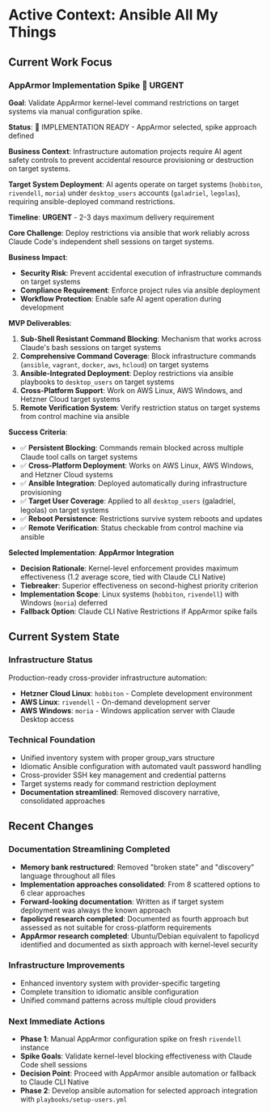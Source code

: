# Active Context: Ansible All My Things

## Current Work Focus

### AppArmor Implementation Spike 🔴 URGENT
**Goal**: Validate AppArmor kernel-level command restrictions on target systems via manual configuration spike.

**Status**: 🔴 IMPLEMENTATION READY - AppArmor selected, spike approach defined

**Business Context**: Infrastructure automation projects require AI agent safety controls to prevent accidental resource provisioning or destruction on target systems.

**Target System Deployment**: AI agents operate on target systems (`hobbiton`, `rivendell`, `moria`) under `desktop_users` accounts (`galadriel`, `legolas`), requiring ansible-deployed command restrictions.

**Timeline**: **URGENT** - 2-3 days maximum delivery requirement

**Core Challenge**: Deploy restrictions via ansible that work reliably across Claude Code's independent shell sessions on target systems.

**Business Impact**:
- **Security Risk**: Prevent accidental execution of infrastructure commands on target systems
- **Compliance Requirement**: Enforce project rules via ansible deployment
- **Workflow Protection**: Enable safe AI agent operation during development

**MVP Deliverables**:
1. **Sub-Shell Resistant Command Blocking**: Mechanism that works across Claude's bash sessions on target systems
2. **Comprehensive Command Coverage**: Block infrastructure commands (`ansible`, `vagrant`, `docker`, `aws`, `hcloud`) on target systems
3. **Ansible-Integrated Deployment**: Deploy restrictions via ansible playbooks to `desktop_users` on target systems
4. **Cross-Platform Support**: Work on AWS Linux, AWS Windows, and Hetzner Cloud target systems
5. **Remote Verification System**: Verify restriction status on target systems from control machine via ansible

**Success Criteria**:
- ✅ **Persistent Blocking**: Commands remain blocked across multiple Claude tool calls on target systems
- ✅ **Cross-Platform Deployment**: Works on AWS Linux, AWS Windows, and Hetzner Cloud systems
- ✅ **Ansible Integration**: Deployed automatically during infrastructure provisioning
- ✅ **Target User Coverage**: Applied to all `desktop_users` (galadriel, legolas) on target systems
- ✅ **Reboot Persistence**: Restrictions survive system reboots and updates
- ✅ **Remote Verification**: Status checkable from control machine via ansible

**Selected Implementation**: **AppArmor Integration**
- **Decision Rationale**: Kernel-level enforcement provides maximum effectiveness (1.2 average score, tied with Claude CLI Native)
- **Tiebreaker**: Superior effectiveness on second-highest priority criterion
- **Implementation Scope**: Linux systems (`hobbiton`, `rivendell`) with Windows (`moria`) deferred
- **Fallback Option**: Claude CLI Native Restrictions if AppArmor spike fails

## Current System State

### Infrastructure Status
Production-ready cross-provider infrastructure automation:
- **Hetzner Cloud Linux**: `hobbiton` - Complete development environment
- **AWS Linux**: `rivendell` - On-demand development server  
- **AWS Windows**: `moria` - Windows application server with Claude Desktop access

### Technical Foundation
- Unified inventory system with proper group_vars structure
- Idiomatic Ansible configuration with automated vault password handling
- Cross-provider SSH key management and credential patterns
- Target systems ready for command restriction deployment
- **Documentation streamlined**: Removed discovery narrative, consolidated approaches

## Recent Changes

### Documentation Streamlining Completed
- **Memory bank restructured**: Removed "broken state" and "discovery" language throughout all files
- **Implementation approaches consolidated**: From 8 scattered options to 6 clear approaches
- **Forward-looking documentation**: Written as if target system deployment was always the known approach
- **fapolicyd research completed**: Documented as fourth approach but assessed as not suitable for cross-platform requirements
- **AppArmor research completed**: Ubuntu/Debian equivalent to fapolicyd identified and documented as sixth approach with kernel-level security

### Infrastructure Improvements
- Enhanced inventory system with provider-specific targeting
- Complete transition to idiomatic ansible configuration
- Unified command patterns across multiple cloud providers

### Next Immediate Actions
- **Phase 1**: Manual AppArmor configuration spike on fresh `rivendell` instance
- **Spike Goals**: Validate kernel-level blocking effectiveness with Claude Code shell sessions
- **Decision Point**: Proceed with AppArmor ansible automation or fallback to Claude CLI Native
- **Phase 2**: Develop ansible automation for selected approach integration with `playbooks/setup-users.yml`
